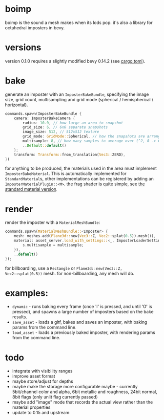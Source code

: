 # boimp
boimp is the sound a mesh makes when its lods pop. it's also a library for octahedral imposters in bevy.

# versions
version 0.1.0 requires a slightly modified bevy 0.14.2 (see [cargo.toml](Cargo.toml)).

# bake
generate an imposter with an `ImposterBakeBundle`, specifying the image size, grid count, multisampling and grid mode (spherical / hemispherical / horizontal).

```rs
commands.spawn(ImposterBakeBundle {
    camera: ImposterBakeCamera {
        radius: 10.0, // how large an area to snapshot
        grid_size: 6, // 6x6 separate snapshots
        image_size: 512, // 512x512 texture
        grid_mode: GridMode::Spherical, // how the snapshots are arranged
        multisample: 8, // how many samples to average over (^2, 8 -> 64 samples)
        ..Default::default()
    };
    transform: Transform::from_translation(Vec3::ZERO),
})
```

for anything to be produced, the materials used in the area must implement `ImposterBakeMaterial`. This is automatically implemented for `StandardMaterial`s, other implementations can be registered by adding an `ImposterMaterialPlugin::<M>`. the frag shader is quite simple, see [the standard material version](src/shaders/standard_material_imposter_baker.wgsl).

# render
render the imposter with a `MaterialMeshBundle`:

```rs
commands.spawn(MaterialMeshBundle::<Imposter> {
    mesh: meshes.add(Plane3d::new(Vec3::Z, Vec2::splat(0.5)).mesh()),
    material: asset_server.load_with_settings::<_, ImposterLoaderSettings>(source, move |s| {
        s.multisample = multisample;
    }),
    ..default()
});
```

for billboarding, use a `Rectangle` or `Plane3d::new(Vec3::Z, Vec2::splat(0.5))` mesh. for non-billboarding, any mesh will do.

# examples:
- `dynamic` - runs baking every frame (once 'I' is pressed, and until 'O' is pressed), and spawns a large number of imposters based on the bake results.
- `save_asset` - loads a gltf, bakes and saves an imposter, with baking params from the command line.
- `load_asset` - loads a previously baked imposter, with rendering params from the command line.

# todo
- integrate with visibility ranges
- improve asset format
- maybe store/adjust for depths
- maybe make the storage more configurable maybe - currently 5bit/channel color and alpha, 6bit metallic and roughness, 24bit normal, 8bit flags (only unlit flag currently passed)
- maybe add "image" mode that records the actual view rather than the material properties
- update to 0.15 and upstream
